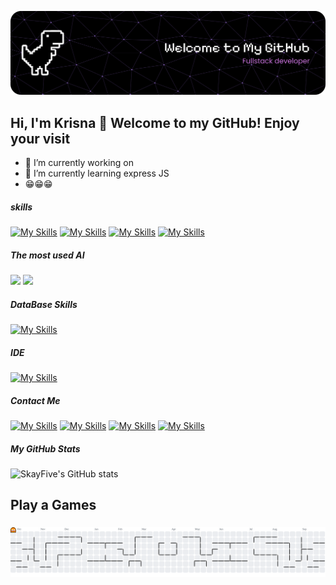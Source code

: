 ![My Favorit Photo](img/github.png)

## Hi, I'm Krisna 👋 Welcome to my GitHub! Enjoy your visit

<!--
**SkayFive/SkayFive** is a ✨ _special_ ✨ repository because its `README.md` (this file) appears on your GitHub profile.

Here are some ideas to get you started:

- 🔭 I’m currently working on ...
- 🌱 I’m currently learning ...
- 👯 I’m looking to collaborate on ...
- 🤔 I’m looking for help with ...
- 💬 Ask me about ...
- 📫 How to reach me: ...
- 😄 Pronouns: ...
- ⚡ Fun fact: ...
-->
- 🔭 I’m currently working on
- 🌱 I’m currently learning express JS
- 😁😁😁

##### skills

[![My Skills](https://skillicons.dev/icons?i=html)](https://html.com) [![My Skills](https://skillicons.dev/icons?i=css)](https://html.com) [![My Skills](https://skillicons.dev/icons?i=js)](https://html.com) [![My Skills](https://skillicons.dev/icons?i=python)](https://html.com)

##### The most used AI

<img src="https://img.shields.io/badge/ChatGPT-74aa9c?style=for-the-badge&logo=openai&logoColor=white" /> <img src="https://img.shields.io/badge/Google%20Gemini-8E75B2?style=for-the-badge&logo=googlegemini&logoColor=white" />

##### DataBase Skills
[![My Skills](https://skillicons.dev/icons?i=mysql)](https://www.mysql.com)

<!-- <img src="https://img.shields.io/badge/MySQL-005C84?style=for-the-badge&logo=mysql&logoColor=white" /> <img src="https://img.shields.io/badge/MongoDB-4EA94B?style=for-the-badge&logo=mongodb&logoColor=white" /> -->

##### IDE
[![My Skills](https://skillicons.dev/icons?i=vscode)](https://code.visualstudio.com)

##### Contact Me

[![My Skills](https://skillicons.dev/icons?i=github)](https://github.com) [![My Skills](https://skillicons.dev/icons?i=discord)](https://discord.com) [![My Skills](https://skillicons.dev/icons?i=instagram)](https://www.instagram.com) [![My Skills](https://skillicons.dev/icons?i=twitter)](https://x.com/?lang=en-id) 

##### My GitHub Stats 
![SkayFive's GitHub stats](https://github-readme-stats.vercel.app/api?username=SkayFive&show_icons=true&theme=light)



<h2 align="left">Play a Games</h2>

###

<picture>
  <source media="(prefers-color-scheme: dark)" srcset="https://raw.githubusercontent.com/SkayFive/SkayFive/output/pacman-contribution-graph-dark.svg">
  <source media="(prefers-color-scheme: light)" srcset="https://raw.githubusercontent.com/SkayFive/SkayFive/output/pacman-contribution-graph.svg">
  <img alt="pacman contribution graph" src="https://raw.githubusercontent.com/SkayFive/SkayFive/output/pacman-contribution-graph.svg">
</picture>

###